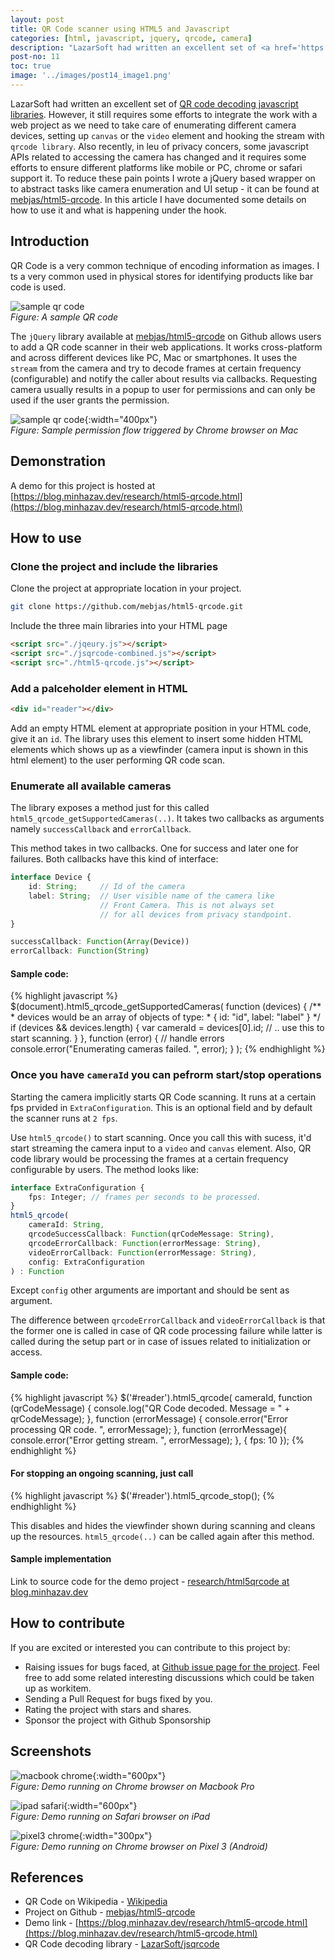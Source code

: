 ```yaml
---
layout: post
title: QR Code scanner using HTML5 and Javascript
categories: [html, javascript, jquery, qrcode, camera]
description: "LazarSoft had written an excellent set of <a href='https://github.com/LazarSoft/jsqrcode'>QR code decoding javascript libraries</a>. However, it still requires some efforts to integrate the work with a web project, as we need to take care of enumerating different camera devices, setting up <code>canvas</code> or the <code>video</code> element and hooking the stream with <code>qrcode library</code>. Also recently, in leu of privacy concers, some javascript APIs related to accessing the camera has changed and it requires some efforts to ensure different platforms like mobile or PC, chrome or safari support it. To reduce these pain points I wrote a jQuery based wrapper on to abstract tasks like camera enumeration and UI setup - it can be found at <a href='https://github.com/mebjas/html5-qrcode'>mebjas/html5-qrcode</a>. In this article I have documented some details on how to use it and what is happening under the hook."
post-no: 11
toc: true
image: '../images/post14_image1.png'
---
```

<!-- NOTE: this article will have assets not under post 14 -->

LazarSoft had written an excellent set of [QR code decoding javascript libraries](https://github.com/LazarSoft/jsqrcode). However, it still requires some efforts to integrate the work with a web project as we need to take care of enumerating different camera devices, setting up `canvas` or the `video` element and hooking the stream with `qrcode library`. Also recently, in leu of privacy concers, some javascript APIs related to accessing the camera has changed and it requires some efforts to ensure different platforms like mobile or PC, chrome or safari support it. To reduce these pain points I wrote a jQuery based wrapper on to abstract tasks like camera enumeration and UI setup - it can be found at [mebjas/html5-qrcode](https://github.com/mebjas/html5-qrcode). In this article I have documented some details on how to use it and what is happening under the hook.

## Introduction
<!-- TODO(mebjas) Add more details on QR code. -->
QR Code is a very common technique of encoding information as images. I ts a very common used in physical stores for identifying products like bar code is used.

![sample qr code](../images/post14_image1.png)<br>
_Figure: A sample QR code_

The `jQuery` library available at [mebjas/html5-qrcode](https://github.com/mebjas/html5-qrcode) on Github allows users to add a QR code scanner in their web applications. It works cross-platform and across different devices like PC, Mac or smartphones. It uses the `stream` from the camera and try to decode frames at certain frequency (configurable) and notify the caller about results via callbacks. Requesting camera usually results in a popup to user for permissions and can only be used if the user grants the permission.

![sample qr code](../images/post14_image2.jpg){:width="400px"}
<br>
_Figure: Sample permission flow triggered by Chrome browser on Mac_

## Demonstration
A demo for this project is hosted at [https://blog.minhazav.dev/research/html5-qrcode.html](https://blog.minhazav.dev/research/html5-qrcode.html)

## How to use
### Clone the project and include the libraries
Clone the project at appropriate location in your project. 
```sh
git clone https://github.com/mebjas/html5-qrcode.git
```

Include the three main libraries into your HTML page
```html
<script src="./jqeury.js"></script>
<script src="./jsqrcode-combined.js"></script>
<script src="./html5-qrcode.js"></script>
```

### Add a palceholder element in HTML
```html
<div id="reader"></div>
```
Add an empty HTML element at appropriate position in your HTML code, give it an `id`. The library uses this element to insert some hidden HTML elements which shows up as a viewfinder (camera input is shown in this html element) to the user performing QR code scan.

### Enumerate all available cameras
The library exposes a method just for this called `html5_qrcode_getSupportedCameras(..)`. It takes two callbacks as arguments namely `successCallback` and `errorCallback`.

This method takes in two callbacks. One for success and later one for failures. Both callbacks have this kind of interface:
```ts
interface Device {
    id: String;     // Id of the camera
    label: String;  // User visible name of the camera like
                    // Front Camera. This is not always set
                    // for all devices from privacy standpoint.
}

successCallback: Function(Array(Device))
errorCallback: Function(String)
```

#### Sample code:

{% highlight javascript %}
$(document).html5_qrcode_getSupportedCameras(
  function (devices) {
    /**
     * devices would be an array of objects of type:
     * { id: "id", label: "label" }
     */
    if (devices && devices.length) {
      var cameraId = devices[0].id;
      // .. use this to start scanning.
    }
  }, function (error) {
    // handle errors
    console.error("Enumerating cameras failed. ", error);
  }
);
{% endhighlight %}

### Once you have `cameraId` you can pefrorm start/stop operations
Starting the camera implicitly starts QR Code scanning. It runs at a certain fps prvided in `ExtraConfiguration`. This is an optional field and by default the scanner runs at `2 fps`.

Use `html5_qrcode()` to start scanning. Once you call this with sucess, it'd start streaming the camera input to a `video` and `canvas` element. Also, QR code library would be processing the frames at a certain frequency configurable by users. The method looks like:

```ts
interface ExtraConfiguration {
    fps: Integer; // frames per seconds to be processed.
}
html5_qrcode(
    cameraId: String,
    qrcodeSuccessCallback: Function(qrCodeMessage: String),
    qrcodeErrorCallback: Function(errorMessage: String),
    videoErrorCallback: Function(errorMessage: String),
    config: ExtraConfiguration
) : Function
```

Except `config` other arguments are important and should be sent as argument.

The difference between `qrcodeErrorCallback` and `videoErrorCallback` is that the former one is called in case of QR code processing failure while latter is called during the setup part or in case of issues related to initialization or access.

#### Sample code:

{% highlight javascript %}
$('#reader').html5_qrcode(
  cameraId,
  function (qrCodeMessage) {
    console.log("QR Code decoded. Message = " + qrCodeMessage);
  }, function (errorMessage) {
    console.error("Error processing QR code. ", errorMessage);
  }, function (errorMessage){
    console.error("Error getting stream. ", errorMessage);
  },
  { fps: 10 });
{% endhighlight %}

#### For stopping an ongoing scanning, just call
{% highlight javascript %}
$('#reader').html5_qrcode_stop();
{% endhighlight %}

This disables and hides the viewfinder shown during scanning and cleans up the resources. `html5_qrcode(..)` can be called again after this method.

#### Sample implementation
Link to source code for the demo project - [research/html5qrcode at blog.minhazav.dev](https://github.com/mebjas/mebjas.github.io/blob/master/_layouts/research/html5qrcode/layout.html)

## How to contribute
If you are excited or interested you can contribute to this project by:
 - Raising issues for bugs faced, at [Github issue page for the project](https://github.com/mebjas/html5-qrcode/issues). Feel free to add some related interesting discussions which could be taken up as workitem.
 - Sending a Pull Request for bugs fixed by you.
 - Rating the project with stars and shares.
 - Sponsor the project with Github Sponsorship

## Screenshots
![macbook chrome](../images/post14_image3.jpg){:width="600px"}<br>
_Figure: Demo running on Chrome browser on Macbook Pro_

![ipad safari](../images/post14_image4.jpg){:width="600px"}<br>
_Figure: Demo running on Safari browser on iPad_

![pixel3 chrome](../images/post14_image5.jpg){:width="300px"}<br>
_Figure: Demo running on Chrome browser on Pixel 3 (Android)_

## References
 - QR Code on Wikipedia - [Wikipedia](https://en.wikipedia.org/wiki/QR_code)
 - Project on Github - [mebjas/html5-qrcode](https://github.com/mebjas/html5-qrcode)
 - Demo link - [https://blog.minhazav.dev/research/html5-qrcode.html](https://blog.minhazav.dev/research/html5-qrcode.html)
 - QR Code decoding library - [LazarSoft/jsqrcode](https://github.com/LazarSoft/jsqrcode)